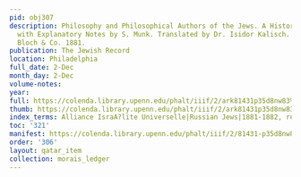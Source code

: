 ```yaml
---
pid: obj307
description: Philosophy and Philosophical Authors of the Jews. A Historical Sketch
  with Explanatory Notes by S. Munk. Translated by Dr. Isidor Kalisch. Cincinnati,
  Bloch & Co. 1881.
publication: The Jewish Record
location: Philadelphia
full_date: 2-Dec
month_day: 2-Dec
volume-notes:
year:
full: https://colenda.library.upenn.edu/phalt/iiif/2/ark81431p35d8nw83%2FSHA256E-s7731546--293a4acdd6a5e6f3cb7a2c37e05539cec2532dfb4de4b8e6f9946f5edc025590.jpeg/full/3500,/0/default.jpg
thumb: https://colenda.library.upenn.edu/phalt/iiif/2/ark81431p35d8nw83%2FSHA256E-s7731546--293a4acdd6a5e6f3cb7a2c37e05539cec2532dfb4de4b8e6f9946f5edc025590.jpeg/full/!200,200/0/default.jpg
index_terms: Alliance IsraA?lite Universelle|Russian Jews|1881-1882, responses to
toc: '321'
manifest: https://colenda.library.upenn.edu/phalt/iiif/2/81431-p35d8nw83/manifest
order: '306'
layout: qatar_item
collection: morais_ledger
---
```

